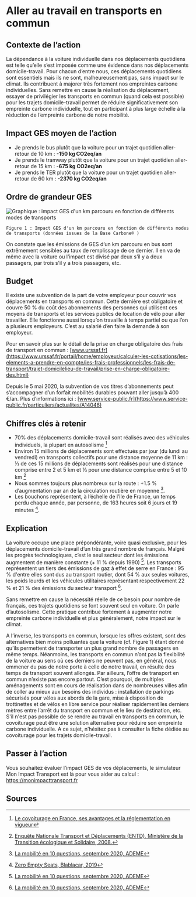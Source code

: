 # Aller au travail en transports en commun

## Contexte de l’action

La dépendance à la voiture individuelle dans nos déplacements quotidiens est telle qu’elle s’est imposée comme une évidence dans nos déplacements domicile-travail. Pour chacun d’entre nous, ces déplacements quotidiens sont essentiels mais ils ne sont, malheureusement pas, sans impact sur le climat. Ils contribuent à majorer très fortement nos empreintes carbone individuelles. Sans remettre en cause la réalisation du déplacement, essayer de privilégier les transports en commun (quand cela est possible) pour les trajets domicile-travail permet de réduire significativement son empreinte carbone individuelle, tout en participant à plus large échelle à la réduction de l’empreinte carbone de notre mobilité.

## Impact GES moyen de l’action

- Je prends le bus plutôt que la voiture pour un trajet quotidien aller-retour de 10 km : **-150 kg CO2eq/an**
- Je prends le tramway plutôt que la voiture pour un trajet quotidien aller-retour de 15 km : **-675 kg CO2eq/an**
- Je prends le TER plutôt que la voiture pour un trajet quotidien aller-retour de 60 km : **-2370 kg CO2eq/an**

## Ordre de grandeur GES

![Graphique : impact GES d'un km parcouru en fonction de différents modes de transports](https://www.associationbilancarbone.fr/wp-content/uploads/2020/12/transport-commun-fig1.jpg)

`Figure 1 : Impact GES d'un km parcouru en fonction de différents modes de transports (données issues de la Base Carbone® )`

On constate que les émissions de GES d’un km parcouru en bus sont extrêmement sensibles au taux de remplissage de ce dernier. Il en va de même avec la voiture ou l’impact est divisé par deux s’il y a deux passagers, par trois s’il y a trois passagers, etc.

## Budget

Il existe une subvention de la part de votre employeur pour couvrir vos déplacements en transports en commun. Cette dernière est obligatoire et couvre 50 % du coût des abonnements des personnes qui utilisent ces moyens de transports et les services publics de location de vélo pour aller travailler. Elle fonctionne aussi lorsqu’on travaille à temps partiel ou que l’on a plusieurs employeurs. C’est au salarié d’en faire la demande à son employeur.

Pour en savoir plus sur le détail de la prise en charge obligatoire des frais de transport en commun : [www.urssaf.fr](https://www.urssaf.fr/portail/home/employeur/calculer-les-cotisations/les-elements-a-prendre-en-compte/les-frais-professionnels/les-frais-de-transport/trajet-domicilelieu-de-travail/prise-en-charge-obligatoire-des.html)

Depuis le 5 mai 2020, la subvention de vos titres d’abonnements peut s’accompagner d’un forfait mobilités durables pouvant aller jusqu’à 400 €/an. Plus d’informations ici : [www.service-public.fr](https://www.service-public.fr/particuliers/actualites/A14046)

## Chiffres clés à retenir

- 70% des déplacements domicile-travail sont réalisés avec des véhicules individuels, la plupart en autosolisme [^1]
- Environ 15 millions de déplacements sont effectués par jour (du lundi au vendredi) en transports collectifs pour une distance moyenne de 11 km : ⅓ de ces 15 millions de déplacements sont réalisés pour une distance comprise entre 2 et 5 km et ⅓ pour une distance comprise entre 5 et 10 km [^2]
- Nous sommes toujours plus nombreux sur la route : +1.5 % d’augmentation par an de la circulation routière en moyenne [^3].
- Les bouchons représentent, à l’échelle de l’Ile de France, un temps perdu chaque année, par personne, de 163 heures soit 6 jours et 19 minutes [^4].

## Explication

La voiture occupe une place prépondérante, voire quasi exclusive, pour les déplacements domicile-travail d’un très grand nombre de français. Malgré les progrès technologiques, c’est le seul secteur dont les émissions augmentent de manière constante (+ 11 % depuis 1990) [^3]. Les transports représentent un tiers des émissions de gaz à effet de serre en France : 95 % d'entre elles sont dus au transport routier, dont 54 % aux seules voitures, les poids lourds et les véhicules utilitaires représentant respectivement 22 % et 21 % des émissions du secteur transport [^3].

Sans remettre en cause la nécessité réelle de ce besoin pour nombre de français, ces trajets quotidiens se font souvent seul en voiture. On parle d’autosolisme. Cette pratique contribue fortement à augmenter notre empreinte carbone individuelle et plus généralement, notre impact sur le climat.

A l’inverse, les transports en commun, lorsque les offres existent, sont des alternatives bien moins polluantes que la voiture (cf. Figure 1) étant donné qu’ils permettent de transporter un plus grand nombre de passagers en même temps. Néanmoins, les transports en commun n’ont pas la flexibilité de la voiture au sens où ces derniers ne peuvent pas, en général, nous emmener du pas de notre porte à celle de notre travail, en résulte des temps de transport souvent allongés. Par ailleurs, l’offre de transport en commun n’existe pas encore partout. C’est pourquoi, de multiples aménagements sont en cours de réalisation dans de nombreuses villes afin de coller au mieux aux besoins des individus : installation de parkings sécurisés pour vélos aux abords de la gare, mise à disposition de trottinettes et de vélos en libre service pour réaliser rapidement les derniers mètres entre l’arrêt du transport en commun et le lieu de destination, etc. S'il n'est pas possible de se rendre au travail en transports en commun, le covoiturage peut être une solution alternative pour réduire son empreinte carbone individuelle. A ce sujet, n’hésitez pas à consulter la fiche dédiée au covoiturage pour les trajets domicile-travail.

## Passer à l’action

Vous souhaitez évaluer l’impact GES de vos déplacements, le simulateur Mon Impact Transport est là pour vous aider au calcul : <https://monimpacttransport.fr>

## Sources

[^1]: [Le covoiturage en France, ses avantages et la réglementation en vigueur](https://www.ecologie-solidaire.gouv.fr/covoiturage-en-france-avantages-et-reglementationen-vigueur)
[^2]: [Enquête Nationale Transport et Déplacements (ENTD), Ministère de la Transition écologique et Solidaire, 2008.](https://www.statistiques.developpement-durable.gouv.fr/enquete-nationale-transports-et-deplacements-entd-2008)
[^3]: [La mobilité en 10 questions, septembre 2020, ADEME](https://agirpourlatransition.ademe.fr/particuliers/sites/default/files/2020-09/guide-mobilite-10-questions.pdf)
[^4]: [Zero Empty Seats, Blablacar, 2019](https://blog.blablacar.fr/blablalife/lp/zeroemptyseats)
